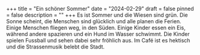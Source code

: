 +++
title = "Ein schöner Sommer"
date = "2024-02-29"
draft = false
pinned = false
description = ""
+++
Es ist Sommer und die Wiesen sind grün. Die Sonne scheint, die Menschen sind glücklich und alle planen die Ferien. Einige Menschen fliegen weg, in den Süden. Einige Kinder essen ein Eis, während andere spazieren und ein Hund im Wasser schwimmt. Die Kinder spielen Fussball und sehen dabei sehr fröhlich aus. Im Café ist es hektisch und die Strassenmusik belebt die Stadt.